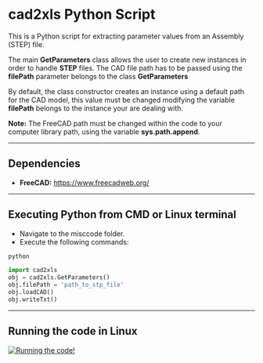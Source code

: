# cad2xls Python Script
This is a Python script for extracting parameter values from an Assembly (STEP)
file.

The main **GetParameters** class allows the user to create new instances in order to handle
**STEP** files. The CAD file path has to be passed using the **filePath** parameter
belongs to the class **GetParameters**

By default, the class constructor creates an instance using a default path for the
CAD model, this value must be changed modifying the variable **filePath** belongs to
the instance your are dealing with.

**Note:** The FreeCAD path must be changed within the code to your computer
library path, using the variable **sys.path.append**.

---

## Dependencies
* **FreeCAD:** https://www.freecadweb.org/

---
## Executing Python from CMD or Linux terminal
* Navigate to the misccode folder.
* Execute the following commands:

```bash
python
```

```python
import cad2xls
obj = cad2xls.GetParameters()
obj.filePath = 'path_to_stp_file'
obj.loadCAD()
obj.writeTxt()
```
---
## Running the code in Linux

[![Running the code!](https://img.youtube.com/vi/YOUTUBE_VIDEO_ID_HERE/0.jpg)](https://www.youtube.com/watch?v=RIBDlxeZS7M&feature=youtu.be)
